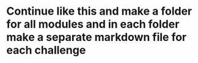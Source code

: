 # Continue like this and make a folder for all modules and in each folder make a separate markdown file for each challenge
